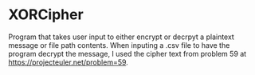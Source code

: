 # XORCipher
Program that takes user input to either encrypt or decrpyt a plaintext message or file path contents.
When inputing a .csv file to have the program decrypt the message, I used the cipher text from problem 59 at https://projecteuler.net/problem=59.
